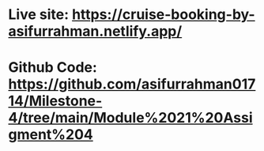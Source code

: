 # Live site: https://cruise-booking-by-asifurrahman.netlify.app/

# Github Code: https://github.com/asifurrahman01714/Milestone-4/tree/main/Module%2021%20Assigment%204